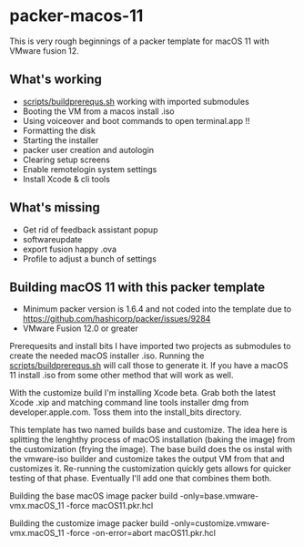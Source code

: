 # packer-macos-11

This is very rough beginnings of a packer template for macOS 11 with VMware fusion 12. 

## What's working
* [scripts/buildprerequs.sh](buildprerequs.sh) working with imported submodules
* Booting the VM from a macos install .iso
* Using voiceover and boot commands to open terminal.app !!
* Formatting the disk
* Starting the installer
* packer user creation and autologin
* Clearing setup screens
* Enable remotelogin system settings
* Install Xcode & cli tools

## What's missing
* Get rid of feedback assistant popup
* softwareupdate
* export fusion happy .ova
* Profile to adjust a bunch of settings

## Building macOS 11 with this packer template
* Minimum packer version is 1.6.4 and not coded into the template due to https://github.com/hashicorp/packer/issues/9284
* VMware Fusion 12.0 or greater

Prerequesits and install bits
I have imported two projects as submodules to create the needed macOS installer .iso. Running the [scripts/buildprerequs.sh](buildprerequs.sh) will call those to generate it. If you have a macOS 11 install .iso from some other method that will work as well. 

With the customize build I'm installing Xcode beta. Grab both the latest Xcode .xip and matching command line tools installer dmg from developer.apple.com. Toss them into the install_bits directory. 

This template has two named builds base and customize. The idea here is splitting the lenghthy process of macOS installation (baking the image) from the customization (frying the image). The base build does the os instal with the vmware-iso builder and customize takes the output VM from that and customizes it. Re-running the customization quickly gets allows for quicker testing of that phase. Eventually I'll add one that combines them both. 

Building the base macOS image
packer build -only=base.vmware-vmx.macOS_11 -force macOS11.pkr.hcl

Building the customize image
packer build -only=customize.vmware-vmx.macOS_11 -force -on-error=abort macOS11.pkr.hcl